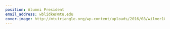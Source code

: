 ```yaml
---
position: Alumni President
email_address: wblidke@mtu.edu
cover-image: http://mtutriangle.org/wp-content/uploads/2016/08/wilmer100.jpg
---
```

